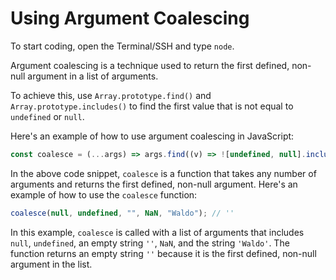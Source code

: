 # Using Argument Coalescing

To start coding, open the Terminal/SSH and type `node`.

Argument coalescing is a technique used to return the first defined, non-null argument in a list of arguments.

To achieve this, use `Array.prototype.find()` and `Array.prototype.includes()` to find the first value that is not equal to `undefined` or `null`.

Here's an example of how to use argument coalescing in JavaScript:

```js
const coalesce = (...args) => args.find((v) => ![undefined, null].includes(v));
```

In the above code snippet, `coalesce` is a function that takes any number of arguments and returns the first defined, non-null argument. Here's an example of how to use the `coalesce` function:

```js
coalesce(null, undefined, "", NaN, "Waldo"); // ''
```

In this example, `coalesce` is called with a list of arguments that includes `null`, `undefined`, an empty string `''`, `NaN`, and the string `'Waldo'`. The function returns an empty string `''` because it is the first defined, non-null argument in the list.
